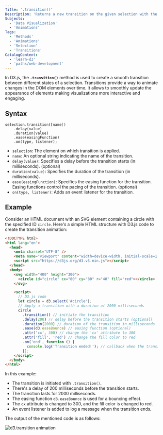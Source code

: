 ```yaml
---
Title: '.transition()'
Description: 'Returns a new transition on the given selection with the specified name.'
Subjects:
  - 'Data Visualization'
  - 'Animations'
Tags:
  - 'Methods'
  - 'Animations'
  - 'Selection'
  - 'Transitions'
CatalogContent:
  - 'learn-d3'
  - 'paths/web-development'
---
```


In D3.js, the **`.transition()`** method is used to create a smooth transition between different states of a selection. Transitions provide a way to animate changes in the DOM elements over time. It allows to smoothly update the appearance of elements making visualizations more interactive and engaging.

## Syntax

```pseudo
selection.transition([name])
    .delay(value)
    .duration(value)
    .ease(easingFunction)
    .on(type, listener);
```

- `selection`: The element on which transition is applied.
- `name`: An optional string indicating the name of the transition.
- `delay(value)`: Specifies a delay before the transition starts (in milliseconds). (optional)
- `duration(value)`: Specifies the duration of the transition (in milliseconds).
- `ease(easingFunction)`: Specifies the easing function for the transition. Easing functions control the pacing of the transition. (optional)
- `on(type, listener)`: Adds an event listener for the transition.

## Example

Consider an HTML document with an SVG element containing a circle with the specified ID `circle`. Here's a simple HTML structure with D3.js code to create the transition animation:

```html
<!DOCTYPE html>
<html lang="en">
  <head>
    <meta charset="UTF-8" />
    <meta name="viewport" content="width=device-width, initial-scale=1.0" />
    <script src="https://d3js.org/d3.v5.min.js"></script>
  </head>
  <body>
    <svg width="400" height="300">
      <circle id="circle" cx="80" cy="80" r="40" fill="red"></circle>
    </svg>

    <script>
      // D3.js code
      let circle = d3.select('#circle');
      // Apply a transition with a duration of 2000 milliseconds
      circle
        .transition() // initiate the transition
        .delay(200) // delay before the transition starts (optional)
        .duration(2000) // duration of the transition in milliseconds
        .ease(d3.easeBounce) // easing function (optional)
        .attr('cx', 300) // change the 'cx' attribute to 300
        .attr('fill', 'red') // change the fill color to red
        .on('end', function () {
          console.log('Transition ended!'); // callback when the transition ends (optional)
        });
    </script>
  </body>
</html>
```

In this example:

- The transition is initiated with `.transition()`.
- There's a delay of 200 milliseconds before the transition starts.
- The transition lasts for 2000 milliseconds.
- The easing function `d3.easeBounce` is used for a bouncing effect.
- The `cx` attribute is changed to 300, and the fill color is changed to red.
- An event listener is added to log a message when the transition ends.

The output of the mentioned code is as follows:

![d3.transition animation](https://raw.githubusercontent.com/Codecademy/docs/main/media/d3-transition.gif)
